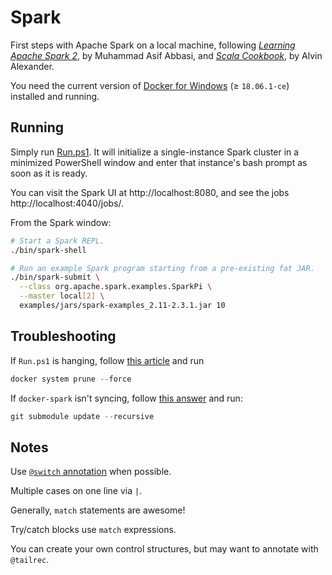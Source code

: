 # Spark

First steps with Apache Spark on a local machine, following
_[Learning Apache Spark 2](https://www.safaribooksonline.com/library/view/learning-apache-spark/9781785885136/)_,
by Muhammad Asif Abbasi, and
_[Scala Cookbook](https://www.safaribooksonline.com/library/view/scala-cookbook/9781449340292/)_,
by Alvin Alexander.

You need the current version of [Docker for Windows](https://docs.docker.com/docker-for-windows/install/)
(&ge; `18.06.1-ce`) installed and running.

## Running

Simply run [Run.ps1](./Run.ps1). It will initialize a single-instance Spark cluster
in a minimized PowerShell window and enter that instance's bash prompt as soon as
it is ready.

You can visit the Spark UI at http://localhost:8080, and see the jobs http://localhost:4040/jobs/.

From the Spark window:

```bash
# Start a Spark REPL.
./bin/spark-shell

# Run an example Spark program starting from a pre-existing fat JAR.
./bin/spark-submit \
  --class org.apache.spark.examples.SparkPi \
  --master local[2] \
  examples/jars/spark-examples_2.11-2.3.1.jar 10
```

## Troubleshooting

If `Run.ps1` is hanging, follow [this article](https://docs.docker.com/engine/reference/commandline/system_prune/)
and run

```powershell
docker system prune --force
```

If `docker-spark` isn't syncing, follow [this answer](https://stackoverflow.com/a/1032653) and run:

```powershell
git submodule update --recursive
```

## Notes

Use [`@switch` annotation](https://stackoverflow.com/q/23985248) when possible.

Multiple cases on one line via `|`.

Generally, `match` statements are awesome!

Try/catch blocks use `match` expressions.

You can create your own control structures, but may want to annotate with `@tailrec`.
